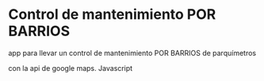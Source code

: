 

# Control de mantenimiento POR BARRIOS

app para llevar un control de mantenimiento POR BARRIOS de parquímetros

con la api de google maps. Javascript